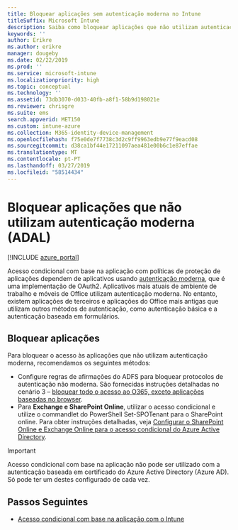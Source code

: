 ```yaml
---
title: Bloquear aplicações sem autenticação moderna no Intune
titleSuffix: Microsoft Intune
description: Saiba como bloquear aplicações que não utilizam autenticação moderna (ADAL) com o Microsoft Intune.
keywords: ''
author: Erikre
ms.author: erikre
manager: dougeby
ms.date: 02/22/2019
ms.prod: ''
ms.service: microsoft-intune
ms.localizationpriority: high
ms.topic: conceptual
ms.technology: ''
ms.assetid: 73db3070-d033-40fb-a8f1-58b9d198021e
ms.reviewer: chrisgre
ms.suite: ems
search.appverid: MET150
ms.custom: intune-azure
ms.collection: M365-identity-device-management
ms.openlocfilehash: f75e0de7f7738c3d2c9ff9963edb9e77f9eacd08
ms.sourcegitcommit: d38ca1bf44e17211097aea481e00b6c1e87effae
ms.translationtype: MT
ms.contentlocale: pt-PT
ms.lasthandoff: 03/27/2019
ms.locfileid: "58514434"
---
```

# <a name="block-apps-that-do-not-use-modern-authentication-adal"></a>Bloquear aplicações que não utilizam autenticação moderna (ADAL)

[!INCLUDE [azure_portal](./includes/azure_portal.md)]

Acesso condicional com base na aplicação com políticas de proteção de aplicações dependem de aplicativos usando [autenticação moderna](https://support.office.com/article/Using-Office-365-modern-authentication-with-Office-clients-776c0036-66fd-41cb-8928-5495c0f9168a), que é uma implementação de OAuth2. Aplicativos mais atuais de ambiente de trabalho e móveis de Office utilizam autenticação moderna. No entanto, existem aplicações de terceiros e aplicações do Office mais antigas que utilizam outros métodos de autenticação, como autenticação básica e a autenticação baseada em formulários.

## <a name="block-apps"></a>Bloquear aplicações

Para bloquear o acesso às aplicações que não utilizam autenticação moderna, recomendamos os seguintes métodos:

- Configure regras de afirmações do ADFS para bloquear protocolos de autenticação não moderna. São fornecidas instruções detalhadas no cenário 3 – [bloquear todo o acesso ao O365, exceto aplicações baseadas no browser](https://technet.microsoft.com/library/dn592182.aspx).
- Para **Exchange e SharePoint Online**, utilizar o acesso condicional e utilize o commandlet do PowerShell Set-SPOTenant para o SharePoint online. Para obter instruções detalhadas, veja [Configurar o SharePoint Online e Exchange Online para o acesso condicional do Azure Active Directory](https://docs.microsoft.com/azure/active-directory/active-directory-conditional-access-no-modern-authentication#legacy-authentication-protocols).


>[!IMPORTANT]
>Acesso condicional com base na aplicação não pode ser utilizado com a autenticação baseada em certificado do Azure Active Directory (Azure AD). Só pode ter um destes configurado de cada vez.

## <a name="next-steps"></a>Passos Seguintes

- [Acesso condicional com base na aplicação com o Intune](app-based-conditional-access-intune.md)
